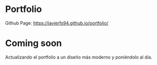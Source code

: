 # Portfolio

Github Page: https://javierfs94.github.io/portfolio/


# Coming soon
Actualizando el portfolio a un diseño más moderno y poniéndolo al día.

